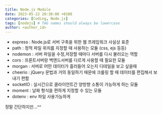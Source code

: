 ```yaml
---
title: Node.js Module
date: 2023-05-22 20:30:00 +0100
categories: [Coding, Node.js]
tags: [nodejs] # TAG names should always be lowercase
author: <author_id>
---
```


- express : Node.js로 서버 구축을 위한 웹 프레임워크 사실상 표준
- path : 정적 파일 위치를 지정할 때 사용하는 모듈 (css, ejs 등등)
- nodemon : 서버 파일을 수정,저장할 때마다 서버를 다시 불러오는 역할
- cors : 프론트서버랑 백엔드서버를 다르게 사용할 때 필요한 모듈
- morgan : 서버로 어떤 데이터가 흘러들어 오는지 디테일을 보고 싶을때
- cheerio : jQuery 문법과 거의 동일하기 때문에 크롤링 할 때 데이터를 편집해서 보내기 편함
- socketIO : 실시간으로 클라이언트간 양방향 소통이 가능하게 하는 모듈
- moment : 날짜 형식을 편하게 지정할 수 있는 모듈
- dotenv : env 파일 사용가능하게

정말 간단하지만...^^

